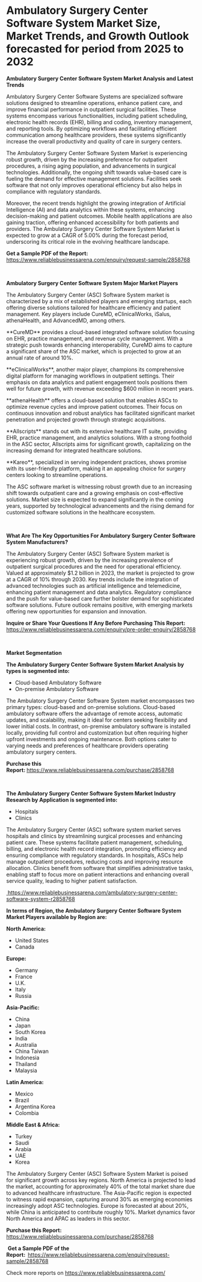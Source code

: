 <p><h1>Ambulatory Surgery Center Software System Market Size, Market Trends, and Growth Outlook forecasted for period from 2025 to 2032</h1></p><p><strong>Ambulatory Surgery Center Software System Market Analysis and Latest Trends</strong></p>
<p><p>Ambulatory Surgery Center Software Systems are specialized software solutions designed to streamline operations, enhance patient care, and improve financial performance in outpatient surgical facilities. These systems encompass various functionalities, including patient scheduling, electronic health records (EHR), billing and coding, inventory management, and reporting tools. By optimizing workflows and facilitating efficient communication among healthcare providers, these systems significantly increase the overall productivity and quality of care in surgery centers.</p><p>The Ambulatory Surgery Center Software System Market is experiencing robust growth, driven by the increasing preference for outpatient procedures, a rising aging population, and advancements in surgical technologies. Additionally, the ongoing shift towards value-based care is fueling the demand for effective management solutions. Facilities seek software that not only improves operational efficiency but also helps in compliance with regulatory standards.</p><p>Moreover, the recent trends highlight the growing integration of Artificial Intelligence (AI) and data analytics within these systems, enhancing decision-making and patient outcomes. Mobile health applications are also gaining traction, offering enhanced accessibility for both patients and providers. The Ambulatory Surgery Center Software System Market is expected to grow at a CAGR of 5.00% during the forecast period, underscoring its critical role in the evolving healthcare landscape.</p></p>
<p><strong>Get a Sample PDF of the Report:&nbsp;</strong> <a href="https://www.reliablebusinessarena.com/enquiry/request-sample/2858768?utm_campaign=3344&utm_medium=2&utm_source=Github&utm_content=ia&utm_term=12032025&utm_id=ambulatory-surgery-center-software-system">https://www.reliablebusinessarena.com/enquiry/request-sample/2858768</a></p>
<p>&nbsp;</p>
<p><strong>Ambulatory Surgery Center Software System Major Market Players</strong></p>
<p><p>The Ambulatory Surgery Center (ASC) Software System market is characterized by a mix of established players and emerging startups, each offering diverse solutions tailored for healthcare efficiency and patient management. Key players include CureMD, eClinicalWorks, iSalus, athenaHealth, and AdvancedMD, among others.</p><p>**CureMD** provides a cloud-based integrated software solution focusing on EHR, practice management, and revenue cycle management. With a strategic push towards enhancing interoperability, CureMD aims to capture a significant share of the ASC market, which is projected to grow at an annual rate of around 10%.</p><p>**eClinicalWorks**, another major player, champions its comprehensive digital platform for managing workflows in outpatient settings. Their emphasis on data analytics and patient engagement tools positions them well for future growth, with revenue exceeding $600 million in recent years.</p><p>**athenaHealth** offers a cloud-based solution that enables ASCs to optimize revenue cycles and improve patient outcomes. Their focus on continuous innovation and robust analytics has facilitated significant market penetration and projected growth through strategic acquisitions.</p><p>**Allscripts** stands out with its extensive healthcare IT suite, providing EHR, practice management, and analytics solutions. With a strong foothold in the ASC sector, Allscripts aims for significant growth, capitalizing on the increasing demand for integrated healthcare solutions.</p><p>**Kareo**, specialized in serving independent practices, shows promise with its user-friendly platform, making it an appealing choice for surgery centers looking to streamline operations.</p><p>The ASC software market is witnessing robust growth due to an increasing shift towards outpatient care and a growing emphasis on cost-effective solutions. Market size is expected to expand significantly in the coming years, supported by technological advancements and the rising demand for customized software solutions in the healthcare ecosystem.</p></p>
<p>&nbsp;</p>
<p><strong>What Are The Key Opportunities For Ambulatory Surgery Center Software System Manufacturers?</strong></p>
<p><p>The Ambulatory Surgery Center (ASC) Software System market is experiencing robust growth, driven by the increasing prevalence of outpatient surgical procedures and the need for operational efficiency. Valued at approximately $1.2 billion in 2023, the market is projected to grow at a CAGR of 10% through 2030. Key trends include the integration of advanced technologies such as artificial intelligence and telemedicine, enhancing patient management and data analytics. Regulatory compliance and the push for value-based care further bolster demand for sophisticated software solutions. Future outlook remains positive, with emerging markets offering new opportunities for expansion and innovation.</p></p>
<p><strong>Inquire or Share Your Questions If Any Before Purchasing This Report:</strong> <a href="https://www.reliablebusinessarena.com/enquiry/pre-order-enquiry/2858768?utm_campaign=3344&utm_medium=2&utm_source=Github&utm_content=ia&utm_term=12032025&utm_id=ambulatory-surgery-center-software-system">https://www.reliablebusinessarena.com/enquiry/pre-order-enquiry/2858768</a></p>
<p>&nbsp;</p>
<p><strong>Market Segmentation</strong></p>
<p><strong>The Ambulatory Surgery Center Software System Market Analysis by types is segmented into:</strong></p>
<p><ul><li>Cloud-based Ambulatory Software</li><li>On-premise Ambulatory Software</li></ul></p>
<p><p>The Ambulatory Surgery Center Software System market encompasses two primary types: cloud-based and on-premise solutions. Cloud-based ambulatory software offers the advantage of remote access, automatic updates, and scalability, making it ideal for centers seeking flexibility and lower initial costs. In contrast, on-premise ambulatory software is installed locally, providing full control and customization but often requiring higher upfront investments and ongoing maintenance. Both options cater to varying needs and preferences of healthcare providers operating ambulatory surgery centers.</p></p>
<p><strong>Purchase this Report:&nbsp;</strong><a href="https://www.reliablebusinessarena.com/purchase/2858768?utm_campaign=3344&utm_medium=2&utm_source=Github&utm_content=ia&utm_term=12032025&utm_id=ambulatory-surgery-center-software-system">https://www.reliablebusinessarena.com/purchase/2858768</a></p>
<p>&nbsp;</p>
<p><strong>The Ambulatory Surgery Center Software System Market Industry Research by Application is segmented into:</strong></p>
<p><ul><li>Hospitals</li><li>Clinics</li></ul></p>
<p><p>The Ambulatory Surgery Center (ASC) software system market serves hospitals and clinics by streamlining surgical processes and enhancing patient care. These systems facilitate patient management, scheduling, billing, and electronic health record integration, promoting efficiency and ensuring compliance with regulatory standards. In hospitals, ASCs help manage outpatient procedures, reducing costs and improving resource allocation. Clinics benefit from software that simplifies administrative tasks, enabling staff to focus more on patient interactions and enhancing overall service quality, leading to higher patient satisfaction.</p></p>
<p><a href="https://www.reliablebusinessarena.com/ambulatory-surgery-center-software-system-r2858768?utm_campaign=3344&utm_medium=2&utm_source=Github&utm_content=ia&utm_term=12032025&utm_id=ambulatory-surgery-center-software-system">&nbsp;https://www.reliablebusinessarena.com/ambulatory-surgery-center-software-system-r2858768</a></p>
<p><strong>In terms of Region, the Ambulatory Surgery Center Software System Market Players available by Region are:</strong></p>
<p>
    <p> <strong> North America: </strong>
        <ul>
            <li>United States</li>
            <li>Canada</li>
        </ul>
        </p> 
    <p> <strong> Europe: </strong>
        <ul>
            <li>Germany</li>
            <li>France</li>
            <li>U.K.</li>
            <li>Italy</li>
            <li>Russia</li>
        </ul>
        </p> 
    <p> <strong> Asia-Pacific: </strong>
        <ul>
            <li>China</li>
            <li>Japan</li>
            <li>South Korea</li>
            <li>India</li>
            <li>Australia</li>
            <li>China Taiwan</li>
            <li>Indonesia</li>
            <li>Thailand</li>
            <li>Malaysia</li>
        </ul>
        </p> 
    <p> <strong> Latin America: </strong>
        <ul>
            <li>Mexico</li>
            <li>Brazil</li>
            <li>Argentina Korea</li>
            <li>Colombia</li>
        </ul>
        </p> 
    <p> <strong> Middle East & Africa: </strong>
        <ul>
            <li>Turkey</li>
            <li>Saudi</li>
            <li>Arabia</li>
            <li>UAE</li>
            <li>Korea</li>
        </ul>
    </p>
    </p>
<p><p>The Ambulatory Surgery Center (ASC) Software System Market is poised for significant growth across key regions. North America is projected to lead the market, accounting for approximately 40% of the total market share due to advanced healthcare infrastructure. The Asia-Pacific region is expected to witness rapid expansion, capturing around 30% as emerging economies increasingly adopt ASC technologies. Europe is forecasted at about 20%, while China is anticipated to contribute roughly 10%. Market dynamics favor North America and APAC as leaders in this sector.</p></p>
<p><strong>Purchase this Report: </strong><a href="https://www.reliablebusinessarena.com/purchase/2858768?utm_campaign=3344&utm_medium=2&utm_source=Github&utm_content=ia&utm_term=12032025&utm_id=ambulatory-surgery-center-software-system">https://www.reliablebusinessarena.com/purchase/2858768</a></p>
<p>&nbsp;<strong>Get a Sample PDF of the Report:&nbsp;&nbsp;</strong><a href="https://www.reliablebusinessarena.com/enquiry/request-sample/2858768?utm_campaign=3344&utm_medium=2&utm_source=Github&utm_content=ia&utm_term=12032025&utm_id=ambulatory-surgery-center-software-system">https://www.reliablebusinessarena.com/enquiry/request-sample/2858768</a></p>
<p><strong></strong></p>
<p>Check more reports on <a href="https://www.reliablebusinessarena.com/?utm_campaign=3344&utm_medium=2&utm_source=Github&utm_content=ia&utm_term=12032025&utm_id=ambulatory-surgery-center-software-system">https://www.reliablebusinessarena.com/</a></p>